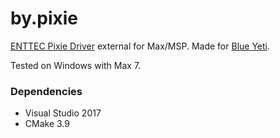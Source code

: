 # by.pixie

[ENTTEC Pixie Driver](https://www.enttec.com/eu/products/controls/pixel-controller/pixie-driver/) external for Max/MSP. 
Made for [Blue Yeti](http://www.blueyeti.fr/home/).

Tested on Windows with Max 7.

### Dependencies

* Visual Studio 2017
* CMake 3.9
